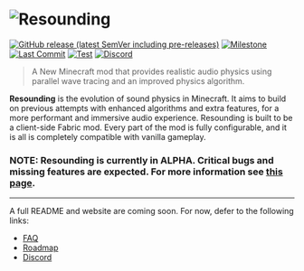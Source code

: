 # ![Resounding](https://user-images.githubusercontent.com/76263371/153949378-753b5e61-dad7-48bd-b9bc-a36c1836551d.png)

[![GitHub release (latest SemVer including pre-releases)](https://img.shields.io/github/v/release/thedocruby/resounding?include_prereleases&sort=semver&style=for-the-badge)](https://github.com/thedocruby/resounding/releases/latest)
[![Milestone](https://img.shields.io/github/milestones/progress-percent/thedocruby/resounding/2?style=for-the-badge)](https://github.com/thedocruby/resounding/milestones)
[![Last Commit](https://img.shields.io/github/last-commit/thedocruby/resounding/master?style=for-the-badge)](https://github.com/thedocruby/resounding/commits/master)
[![Test](https://img.shields.io/github/workflow/status/thedocruby/resounding/verify?label=Test&style=for-the-badge)](https://github.com/thedocruby/resounding/actions/workflows/verify.yml)
[![Discord](https://img.shields.io/discord/838159960973901894?label=Discord&style=for-the-badge)](https://discord.gg/kdZ6gH7Hg6)

> A New Minecraft mod that provides realistic audio physics using parallel wave tracing and an improved physics algorithm.

**Resounding** is the evolution of sound physics in Minecraft. It aims to build on previous attempts with enhanced algorithms and extra features, for a more performant and immersive audio experience. Resounding is built to be a client-side Fabric mod. Every part of the mod is fully configurable, and it is all is completely compatible with vanilla gameplay.

### NOTE: Resounding is currently in ALPHA. Critical bugs and missing features are expected. For more information see [this page](https://github.com/thedocruby/resounding/wiki/FAQ#what-are-resounding-alpha-versions).

---

A full README and website are coming soon. For now, defer to the following links:

- [FAQ](https://github.com/thedocruby/resounding/wiki/FAQ)
- [Roadmap](https://github.com/thedocruby/resounding/wiki/Roadmap)
- [Discord](https://discord.gg/kdZ6gH7Hg6)
